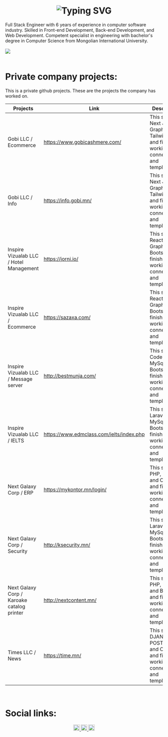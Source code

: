 <h1 align="center">
    <img src="https://readme-typing-svg.herokuapp.com?font=Fira+Code&size=48&duration=2000&pause=1000&color=1AF72A&background=000000&random=false&width=1440&height=150&lines=devtugu%40github+~+%25+Hi+There!;devtugu%40github+~+%25++I+am+Tuguldur+Unurtsetseg" alt="Typing SVG" />
</h1>

<div>
    Full Stack Engineer with 6 years of experience in computer software industry. Skilled in Front-end Development, Back-end Development, and Web Development. Competent specialist in engineering with bachelor's degree in Computer Science from Mongolian International University.
</div>

<br/>

<div>
    <img src="https://skillicons.dev/icons?i=react,bootstrap,mui,html,css,vscode,github,figma,tailwind,git,nodejs,python,javascript,typescript,express,firebase,mongodb,c,java,nextjs,mysql" />
</div>
<br/>

<h1> Private company projects: </h1>

This is a private github projects. These are the projects the company has worked on.

| Projects                                   | Link                                     | Description                                                                                             |
|--------------------------------------------|------------------------------------------|---------------------------------------------------------------------------------------------------------|
| Gobi LLC / Ecommerce                       | https://www.gobicashmere.com/            | This site used Next JS, Graphql and Tailwind CSS and finished working on all connections and templates. |
| Gobi LLC / Info                            | https://info.gobi.mn/                    | This site used Next JS, Graphql and Tailwind CSS and finished working on all connections and templates. |
| Inspire Vizualab LLC / Hotel Management    | https://jorni.io/                        | This site used React JS, Graphql and Bootstrap and finished working on all connections and templates.   |
| Inspire Vizualab LLC / Ecommerce           | https://sazaxa.com/                      | This site used React JS, Graphql and Bootstrap and finished working on all connections and templates.   |
| Inspire Vizualab LLC / Message server      | http://bestmunja.com/                    | This site used Codeigniter, MySql and Bootstrap and finished working on all connections and templates.  |
| Inspire Vizualab LLC / IELTS               | https://www.edmclass.com/ielts/index.php | This site used Laravel, MySql and Bootstrap and finished working on all connections and templates.      |
| Next Galaxy Corp / ERP                     | https://mykontor.mn/login/               | This site used PHP, MySql and CSS3 and finished working on all connections and templates.               |
| Next Galaxy Corp / Security                | http://ksecurity.mn/                     | This site used Laravel, MySql and Bootstrap and finished working on all connections and templates.      |
| Next Galaxy Corp / Karoake catalog printer | http://nextcontent.mn/                   | This site used PHP, MySql and Bootstrap and finished working on all connections and templates.          |
| Times LLC / News                           | https://time.mn/                         | This site used DJANGO, POSTGRESQL and CSS3 and finished working on all connections and templates.       |

<br/>

<h1> Social links: </h1>
<div align="center" marginTop="20"> 
  <a href="mailto:oz.toogii@gmail.com">
        <img src="https://cdn0.iconfinder.com/data/icons/social-circle-3/72/Email-512.png" width="20" />
  </a>
  <a href="https://linkedin.com/in/devtugu" target="_blank">
     <img src="https://cdn3.iconfinder.com/data/icons/picons-social/57/11-linkedin-512.png" width="20" target="_blank" />
  </a>
  <a href="https://salesp07.github.io" target="_blank">
     <img src="https://cdn2.iconfinder.com/data/icons/font-awesome/1792/github-square-512.png" width="20" target="_blank" />
  </a>
</div>
